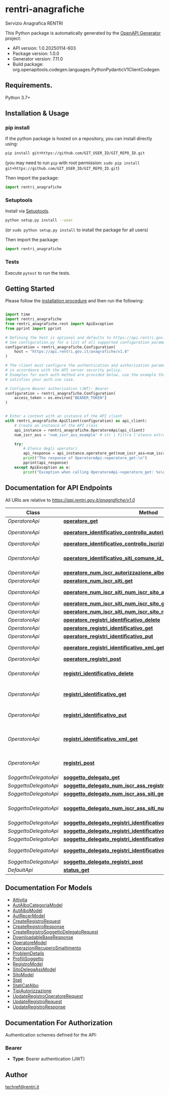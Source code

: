 # rentri-anagrafiche
Servizio Anagrafica RENTRI

This Python package is automatically generated by the [OpenAPI Generator](https://openapi-generator.tech) project:

- API version: 1.0.20250114-603
- Package version: 1.0.0
- Generator version: 7.11.0
- Build package: org.openapitools.codegen.languages.PythonPydanticV1ClientCodegen

## Requirements.

Python 3.7+

## Installation & Usage
### pip install

If the python package is hosted on a repository, you can install directly using:

```sh
pip install git+https://github.com/GIT_USER_ID/GIT_REPO_ID.git
```
(you may need to run `pip` with root permission: `sudo pip install git+https://github.com/GIT_USER_ID/GIT_REPO_ID.git`)

Then import the package:
```python
import rentri_anagrafiche
```

### Setuptools

Install via [Setuptools](http://pypi.python.org/pypi/setuptools).

```sh
python setup.py install --user
```
(or `sudo python setup.py install` to install the package for all users)

Then import the package:
```python
import rentri_anagrafiche
```

### Tests

Execute `pytest` to run the tests.

## Getting Started

Please follow the [installation procedure](#installation--usage) and then run the following:

```python

import time
import rentri_anagrafiche
from rentri_anagrafiche.rest import ApiException
from pprint import pprint

# Defining the host is optional and defaults to https://api.rentri.gov.it/anagrafiche/v1.0
# See configuration.py for a list of all supported configuration parameters.
configuration = rentri_anagrafiche.Configuration(
    host = "https://api.rentri.gov.it/anagrafiche/v1.0"
)

# The client must configure the authentication and authorization parameters
# in accordance with the API server security policy.
# Examples for each auth method are provided below, use the example that
# satisfies your auth use case.

# Configure Bearer authorization (JWT): Bearer
configuration = rentri_anagrafiche.Configuration(
    access_token = os.environ["BEARER_TOKEN"]
)


# Enter a context with an instance of the API client
with rentri_anagrafiche.ApiClient(configuration) as api_client:
    # Create an instance of the API class
    api_instance = rentri_anagrafiche.OperatoreApi(api_client)
    num_iscr_ass = 'num_iscr_ass_example' # str | Filtra l'elenco estraendo gli operatori delegati dal soggetto delegato identificato dal numero iscrizione indicato. (optional)

    try:
        # Elenco degli operatori
        api_response = api_instance.operatore_get(num_iscr_ass=num_iscr_ass)
        print("The response of OperatoreApi->operatore_get:\n")
        pprint(api_response)
    except ApiException as e:
        print("Exception when calling OperatoreApi->operatore_get: %s\n" % e)

```

## Documentation for API Endpoints

All URIs are relative to *https://api.rentri.gov.it/anagrafiche/v1.0*

Class | Method | HTTP request | Description
------------ | ------------- | ------------- | -------------
*OperatoreApi* | [**operatore_get**](docs/OperatoreApi.md#operatore_get) | **GET** /operatore | Elenco degli operatori
*OperatoreApi* | [**operatore_identificativo_controllo_autorizzazione_albo_get**](docs/OperatoreApi.md#operatore_identificativo_controllo_autorizzazione_albo_get) | **GET** /operatore/{identificativo}/controllo-autorizzazione-albo | Consultazione autorizzazioni Albo
*OperatoreApi* | [**operatore_identificativo_controllo_iscrizione_get**](docs/OperatoreApi.md#operatore_identificativo_controllo_iscrizione_get) | **GET** /operatore/{identificativo}/controllo-iscrizione | Consultazione iscrizioni
*OperatoreApi* | [**operatore_identificativo_siti_comune_id_controllo_autorizzazioni_get**](docs/OperatoreApi.md#operatore_identificativo_siti_comune_id_controllo_autorizzazioni_get) | **GET** /operatore/{identificativo}/siti/{comune_id}/controllo-autorizzazioni | Consultazione autorizzazioni unità locali
*OperatoreApi* | [**operatore_num_iscr_autorizzazione_albo_get**](docs/OperatoreApi.md#operatore_num_iscr_autorizzazione_albo_get) | **GET** /operatore/{num_iscr}/autorizzazione-albo | Informazioni autorizzazione Albo
*OperatoreApi* | [**operatore_num_iscr_siti_get**](docs/OperatoreApi.md#operatore_num_iscr_siti_get) | **GET** /operatore/{num_iscr}/siti | Elenco unità locali
*OperatoreApi* | [**operatore_num_iscr_siti_num_iscr_sito_autorizzazioni_get**](docs/OperatoreApi.md#operatore_num_iscr_siti_num_iscr_sito_autorizzazioni_get) | **GET** /operatore/{num_iscr}/siti/{num_iscr_sito}/autorizzazioni | Informazioni sulle autorizzazioni dell&#39;unità locale
*OperatoreApi* | [**operatore_num_iscr_siti_num_iscr_sito_get**](docs/OperatoreApi.md#operatore_num_iscr_siti_num_iscr_sito_get) | **GET** /operatore/{num_iscr}/siti/{num_iscr_sito} | Dati dell&#39;unità locale
*OperatoreApi* | [**operatore_num_iscr_siti_num_iscr_sito_registri_get**](docs/OperatoreApi.md#operatore_num_iscr_siti_num_iscr_sito_registri_get) | **GET** /operatore/{num_iscr}/siti/{num_iscr_sito}/registri | Elenco registri
*OperatoreApi* | [**operatore_registri_identificativo_delete**](docs/OperatoreApi.md#operatore_registri_identificativo_delete) | **DELETE** /operatore/registri/{identificativo} | Chiudi registro
*OperatoreApi* | [**operatore_registri_identificativo_get**](docs/OperatoreApi.md#operatore_registri_identificativo_get) | **GET** /operatore/registri/{identificativo} | Dati registro
*OperatoreApi* | [**operatore_registri_identificativo_put**](docs/OperatoreApi.md#operatore_registri_identificativo_put) | **PUT** /operatore/registri/{identificativo} | Modifica registro
*OperatoreApi* | [**operatore_registri_identificativo_xml_get**](docs/OperatoreApi.md#operatore_registri_identificativo_xml_get) | **GET** /operatore/registri/{identificativo}/xml | Vidimazione virtuale registro in formato XML
*OperatoreApi* | [**operatore_registri_post**](docs/OperatoreApi.md#operatore_registri_post) | **POST** /operatore/registri | Apertura nuovo registro
*OperatoreApi* | [**registri_identificativo_delete**](docs/OperatoreApi.md#registri_identificativo_delete) | **DELETE** /registri/{identificativo} | ⚠️[DEPRECATO] - utilizzare /operatore/registri/{identificativo} - Chiudi registro
*OperatoreApi* | [**registri_identificativo_get**](docs/OperatoreApi.md#registri_identificativo_get) | **GET** /registri/{identificativo} | ⚠️[DEPRECATO] - utilizzare /operatore/registri/{identificativo} - Dati registro
*OperatoreApi* | [**registri_identificativo_put**](docs/OperatoreApi.md#registri_identificativo_put) | **PUT** /registri/{identificativo} | ⚠️[DEPRECATO] - utilizzare /operatore/registri/{identificativo} - Modifica registro
*OperatoreApi* | [**registri_identificativo_xml_get**](docs/OperatoreApi.md#registri_identificativo_xml_get) | **GET** /registri/{identificativo}/xml | ⚠️[DEPRECATO] - utilizzare /operatore/registri/{identificativo}/xml - Vidimazione virtuale registro in formato XML
*OperatoreApi* | [**registri_post**](docs/OperatoreApi.md#registri_post) | **POST** /registri | ⚠️[DEPRECATO] - utilizzare /operatore/registri - Apertura nuovo registro
*SoggettoDelegatoApi* | [**soggetto_delegato_get**](docs/SoggettoDelegatoApi.md#soggetto_delegato_get) | **GET** /soggetto-delegato | Elenco dei soggetti delegati
*SoggettoDelegatoApi* | [**soggetto_delegato_num_iscr_ass_registri_get**](docs/SoggettoDelegatoApi.md#soggetto_delegato_num_iscr_ass_registri_get) | **GET** /soggetto-delegato/{num_iscr_ass}/registri | Elenco registri
*SoggettoDelegatoApi* | [**soggetto_delegato_num_iscr_ass_siti_get**](docs/SoggettoDelegatoApi.md#soggetto_delegato_num_iscr_ass_siti_get) | **GET** /soggetto-delegato/{num_iscr_ass}/siti | Elenco unità locali
*SoggettoDelegatoApi* | [**soggetto_delegato_num_iscr_ass_siti_num_iscr_sito_get**](docs/SoggettoDelegatoApi.md#soggetto_delegato_num_iscr_ass_siti_num_iscr_sito_get) | **GET** /soggetto-delegato/{num_iscr_ass}/siti/{num_iscr_sito} | Ottiene il dettaglio dell&#39;unità locale per cui ha delega il soggetto delegato.
*SoggettoDelegatoApi* | [**soggetto_delegato_registri_identificativo_delete**](docs/SoggettoDelegatoApi.md#soggetto_delegato_registri_identificativo_delete) | **DELETE** /soggetto-delegato/registri/{identificativo} | Chiudi registro
*SoggettoDelegatoApi* | [**soggetto_delegato_registri_identificativo_get**](docs/SoggettoDelegatoApi.md#soggetto_delegato_registri_identificativo_get) | **GET** /soggetto-delegato/registri/{identificativo} | Dati registro
*SoggettoDelegatoApi* | [**soggetto_delegato_registri_identificativo_put**](docs/SoggettoDelegatoApi.md#soggetto_delegato_registri_identificativo_put) | **PUT** /soggetto-delegato/registri/{identificativo} | Modifica registro
*SoggettoDelegatoApi* | [**soggetto_delegato_registri_identificativo_xml_get**](docs/SoggettoDelegatoApi.md#soggetto_delegato_registri_identificativo_xml_get) | **GET** /soggetto-delegato/registri/{identificativo}/xml | Vidimazione virtuale registro in formato XML
*SoggettoDelegatoApi* | [**soggetto_delegato_registri_post**](docs/SoggettoDelegatoApi.md#soggetto_delegato_registri_post) | **POST** /soggetto-delegato/registri | Apertura nuovo registro
*DefaultApi* | [**status_get**](docs/DefaultApi.md#status_get) | **GET** /status | Stato API


## Documentation For Models

 - [Attivita](docs/Attivita.md)
 - [AutAlboCategoriaModel](docs/AutAlboCategoriaModel.md)
 - [AutAlboModel](docs/AutAlboModel.md)
 - [AutRecerModel](docs/AutRecerModel.md)
 - [CreateRegistroRequest](docs/CreateRegistroRequest.md)
 - [CreateRegistroResponse](docs/CreateRegistroResponse.md)
 - [CreateRegistroSoggettoDelegatoRequest](docs/CreateRegistroSoggettoDelegatoRequest.md)
 - [DownloadableBaseResponse](docs/DownloadableBaseResponse.md)
 - [OperatoreModel](docs/OperatoreModel.md)
 - [OperazioniRecuperoSmaltimento](docs/OperazioniRecuperoSmaltimento.md)
 - [ProblemDetails](docs/ProblemDetails.md)
 - [ProfiliSoggetto](docs/ProfiliSoggetto.md)
 - [RegistroModel](docs/RegistroModel.md)
 - [SitoDelegaAssModel](docs/SitoDelegaAssModel.md)
 - [SitoModel](docs/SitoModel.md)
 - [Stati](docs/Stati.md)
 - [StatiCatAlbo](docs/StatiCatAlbo.md)
 - [TipiAutorizzazione](docs/TipiAutorizzazione.md)
 - [UpdateRegistroOperatoreRequest](docs/UpdateRegistroOperatoreRequest.md)
 - [UpdateRegistroRequest](docs/UpdateRegistroRequest.md)
 - [UpdateRegistroResponse](docs/UpdateRegistroResponse.md)


<a id="documentation-for-authorization"></a>
## Documentation For Authorization


Authentication schemes defined for the API:
<a id="Bearer"></a>
### Bearer

- **Type**: Bearer authentication (JWT)


## Author

techref@rentri.it


